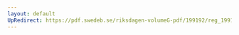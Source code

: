 ```yaml
---
layout: default
UpRedirect: https://pdf.swedeb.se/riksdagen-volumeG-pdf/199192/reg_199192/reg_199192_0713.pdf
---
```

